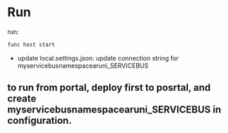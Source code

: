 # Run

run:

```bash
func host start
```

- update local.settings.json: update connection string for myservicebusnamespacearuni_SERVICEBUS


## to run from portal, deploy first to posrtal, and create myservicebusnamespacearuni_SERVICEBUS in configuration.
